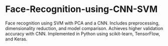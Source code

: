 # Face-Recognition-using-CNN-SVM
Face recognition using SVM with PCA and a CNN. Includes preprocessing, dimensionality reduction, and model comparison. Achieves higher validation accuracy with CNN. Implemented in Python using scikit-learn, TensorFlow, and Keras.
